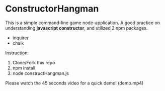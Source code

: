 # ConstructorHangman

This is a simple command-line game node-application. A good practice on understanding **javascript constructor**, and utilized 2 npm packages. 

* inquirer 
* chalk

Instruction:

1. Clone/Fork this repo
1. npm install
1. node constructHangman.js


Please watch the 45 seconds video for a quick demo! (demo.mp4)





